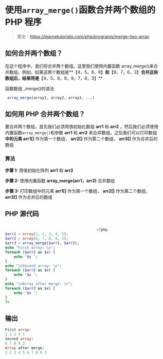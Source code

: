 # 使用`array_merge()`函数合并两个数组的 PHP 程序

> 原文：<https://learnetutorials.com/php/programs/merge-two-array>

## 如何合并两个数组？

在这个程序中，我们将合并两个数组。这里我们使用内置函数 array_merge()来合并数组。例如，如果这两个数组是**【4，5，8，9】**和**【9，7，6，3】**合并这些数组后，结果将是**【4，5，8，9，9，7，6，3】**

函数数组 _merge()的语法

```php
 array_merge(array1, array2, array3, ...) 

```

## 如何用 PHP 合并两个数组？

要合并两个数组，首先我们必须用值初始化数组 **arr1** 和 **arr2** 。然后我们必须使用内置函数`array_merge()`和参数 **arr1** 和 **arr2** 来合并数组。之后我们可以打印数组**中的元素 arr1[]** 作为第一个数组， **arr2[]** 作为第二个数组， **arr3[]** 作为合并后的数组

### 算法

**步骤 1:** 用值初始化阵列 **arr1** 和 **arr2**

**步骤 2:** 使用内置函数 **array_merge(arr1，arr2)** 合并数组

**步骤 3:** 打印数组中的元素 **arr1[]** 作为第一个数组， **arr2[]** 作为第二个数组， **arr3[]** 作为合并后的数组

## PHP 源代码

```php

                                          <?php
$arr1 = array(1, 2, 3, 4, 5);
$arr2 = array(6, 7, 8, 9, 2);
$arr3 = array_merge($arr1, $arr2);
echo "First array: \n";
foreach ($arr1 as $x) {
    echo "$x ";
}
echo "\nSecond array: \n";
foreach ($arr2 as $x) {
    echo "$x ";
}
echo "\nArray after merge: \n";
foreach ($arr3 as $x) {
    echo "$x ";
}
?>

```

## 输出

```php
First array:
1 2 3 4 5
Second array:
6 7 8 9 2
Array after merge:
1 2 3 4 5 6 7 8 9 2
```